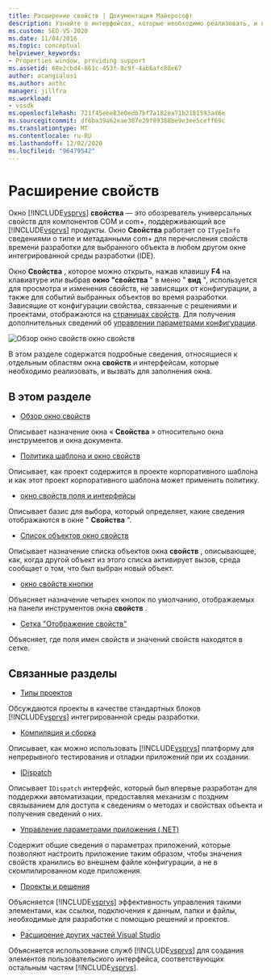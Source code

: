 ```yaml
---
title: Расширение свойств | Документация Майкрософт
description: Узнайте о интерфейсах, которые необходимо реализовать, и вызовите, чтобы расширить список свойств в окно свойств Visual Studio.
ms.custom: SEO-VS-2020
ms.date: 11/04/2016
ms.topic: conceptual
helpviewer_keywords:
- Properties window, providing support
ms.assetid: 68e2cbd4-861c-453f-8c9f-4ab6afc80e67
author: acangialosi
ms.author: anthc
manager: jillfra
ms.workload:
- vssdk
ms.openlocfilehash: 721f45ebe83e0edb7bf7a182ea71b2181593ad6e
ms.sourcegitcommit: df6ba39a62eae387e29f89388be9e3ee5ceff69c
ms.translationtype: MT
ms.contentlocale: ru-RU
ms.lasthandoff: 12/02/2020
ms.locfileid: "96479542"
---
```

# <a name="extend-properties"></a>Расширение свойств
Окно [!INCLUDE[vsprvs](../../code-quality/includes/vsprvs_md.md)] **свойства** — это обозреватель универсальных свойств для компонентов COM и com+, поддерживающий все [!INCLUDE[vsprvs](../../code-quality/includes/vsprvs_md.md)] продукты. Окно **Свойства** работает со `ITypeInfo` сведениями о типе и метаданными com+ для перечисления свойств времени разработки для выбранного объекта в любом другом окне интегрированной среды разработки (IDE).

 Окно **Свойства** , которое можно открыть, нажав клавишу **F4** на клавиатуре или выбрав **окно "свойства** " в меню " **вид** ", используется для просмотра и изменения свойств, не зависящих от конфигурации, а также для событий выбранных объектов во время разработки. Зависящие от конфигурации свойства, связанные с решениями и проектами, отображаются на [страницах свойств](../../extensibility/internals/property-pages.md). Для получения дополнительных сведений об [управлении параметрами конфигурации](../../extensibility/internals/managing-configuration-options.md).

 ![Обзор окно свойств](../../extensibility/internals/media/vspropertieswindow.png "вспропертиесвиндов") окно свойств

 В этом разделе содержатся подробные сведения, относящиеся к отдельным областям окна **свойств** и интерфейсам, которые необходимо реализовать, и вызвать для заполнения окна.

## <a name="in-this-section"></a>В этом разделе
- [Обзор окно свойств](../../extensibility/internals/properties-window-overview.md)

 Описывает назначение окна « **Свойства** » относительно окна инструментов и окна документа.

- [Политика шаблона и окно свойств](../../extensibility/internals/template-policy-and-the-properties-window.md)

 Описывает, как проект содержится в проекте корпоративного шаблона и как этот проект корпоративного шаблона может применить политику.

- [окно свойств поля и интерфейсы](../../extensibility/internals/properties-window-fields-and-interfaces.md)

 Описывает базис для выбора, который определяет, какие сведения отображаются в окне " **Свойства** ".

- [Список объектов окно свойств](../../extensibility/internals/properties-window-object-list.md)

 Описывает назначение списка объектов окна **свойств** , описывающее, как, когда другой объект из этого списка активирует вызов, среда сообщает о том, что был выбран новый объект.

- [окно свойств кнопки](../../extensibility/internals/properties-window-buttons.md)

 Объясняет назначение четырех кнопок по умолчанию, отображаемых на панели инструментов окна **свойств** .

- [Сетка "Отображение свойств"](../../extensibility/internals/properties-display-grid.md)

 Объясняет, где поля имен свойств и значений свойств находятся в сетке.

## <a name="related-sections"></a>Связанные разделы
- [Типы проектов](../../extensibility/internals/project-types.md)

 Обсуждаются проекты в качестве стандартных блоков [!INCLUDE[vsprvs](../../code-quality/includes/vsprvs_md.md)] интегрированной среды разработки.

- [Компиляция и сборка](../../ide/compiling-and-building-in-visual-studio.md)

 Описывает, как можно использовать [!INCLUDE[vsprvs](../../code-quality/includes/vsprvs_md.md)] платформу для непрерывного тестирования и отладки приложений при их создании.

- [IDispatch](/previous-versions/windows/desktop/api/oaidl/nn-oaidl-idispatch)

 Описывает `IDispatch` интерфейс, который был впервые разработан для поддержки автоматизации, предоставляя механизм с поздним связыванием для доступа к сведениям о методах и свойствах объекта и получения сведений о них.

- [Управление параметрами приложения (.NET)](../../ide/managing-application-settings-dotnet.md)

 Содержит общие сведения о параметрах приложений, которые позволяют настроить приложение таким образом, чтобы значения свойств хранились во внешнем файле конфигурации, а не в скомпилированном коде приложения.

- [Проекты и решения](../../ide/solutions-and-projects-in-visual-studio.md)

 Объясняется [!INCLUDE[vsprvs](../../code-quality/includes/vsprvs_md.md)] эффективность управления такими элементами, как ссылки, подключения к данным, папки и файлы, необходимые для разработки с помощью решений и проектов.

- [Расширение других частей Visual Studio](../../extensibility/extending-other-parts-of-visual-studio.md)

 Объясняется использование служб [!INCLUDE[vsprvs](../../code-quality/includes/vsprvs_md.md)] для создания элементов пользовательского интерфейса, соответствующих остальным частям [!INCLUDE[vsprvs](../../code-quality/includes/vsprvs_md.md)].
